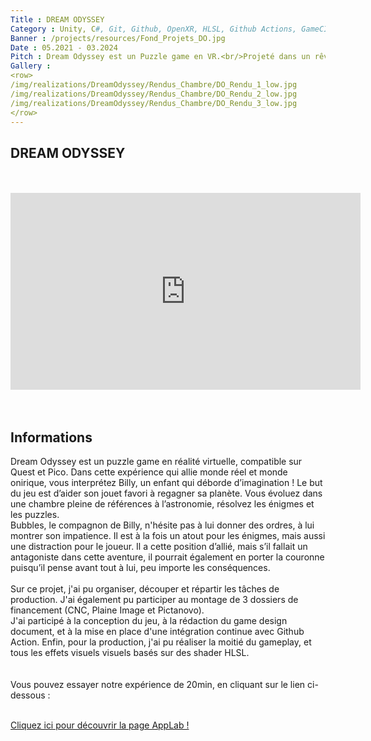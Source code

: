 ```yaml
---
Title : DREAM ODYSSEY 
Category : Unity, C#, Git, Github, OpenXR, HLSL, Github Actions, GameCI
Banner : /projects/resources/Fond_Projets_DO.jpg
Date : 05.2021 - 03.2024
Pitch : Dream Odyssey est un Puzzle game en VR.<br/>Projeté dans un rêve, vous incarnez Billy, un jeune amoureux d'astronomie, qui doit aider son jouet préféré à retourner sur sa planète.
Gallery : 
<row>
/img/realizations/DreamOdyssey/Rendus_Chambre/DO_Rendu_1_low.jpg
/img/realizations/DreamOdyssey/Rendus_Chambre/DO_Rendu_2_low.jpg
/img/realizations/DreamOdyssey/Rendus_Chambre/DO_Rendu_3_low.jpg
</row>
---
```


## DREAM ODYSSEY 
<Br>
<Br>
<iframe width="560" height="315" src="https://www.youtube.com/embed/S-AJbOWofRc?si=c2zAzP9lm26Si1Nd" title="YouTube video player" frameborder="0" allow="accelerometer; autoplay; clipboard-write; encrypted-media; gyroscope; picture-in-picture; web-share" allowfullscreen style="display:block; margin:auto;"></iframe>
<Br>
<Br>


## Informations
Dream Odyssey est un puzzle game en réalité virtuelle, compatible sur Quest et Pico. Dans cette expérience qui allie monde réel et monde onirique, vous interprétez Billy, un enfant qui déborde d’imagination !  Le but du jeu est d’aider son jouet favori à regagner sa planète. Vous évoluez dans une chambre pleine de références à l’astronomie, résolvez les énigmes et les puzzles. 
<Br>
Bubbles, le compagnon de Billy, n'hésite pas à lui donner des ordres, à lui montrer son impatience. Il est à la fois un atout pour les énigmes, mais aussi une distraction pour le joueur. Il a cette position d’allié, mais s’il fallait un antagoniste dans cette aventure, il pourrait également en porter la couronne puisqu’il pense avant tout à lui, peu importe les conséquences.
<Br>
<br>
Sur ce projet, j'ai pu organiser, découper et répartir les tâches de production. J'ai également pu participer au montage de 3 dossiers de financement (CNC, Plaine Image et Pictanovo).<br>
J'ai participé à la conception du jeu, à la rédaction du game design document, et à la mise en place d'une intégration continue avec Github Action.
Enfin, pour la production, j'ai pu réaliser la moitié du gameplay, et tous les effets visuels visuels basés sur des shader HLSL.<br>
<br><br>
Vous pouvez essayer notre expérience de 20min, en cliquant sur le lien ci-dessous : 
<Br>
<Br>
<div class="project-button-container"><a class="py-2 px-3 mx-auto project-button" href="https://www.meta.com/fr-fr/experiences/5537831532919275/?utm_source=www.youtube.com&utm_medium=oculusredirect">Cliquez ici pour découvrir la page AppLab !</a><div>